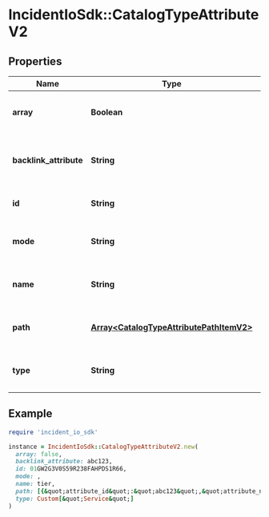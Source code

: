 # IncidentIoSdk::CatalogTypeAttributeV2

## Properties

| Name | Type | Description | Notes |
| ---- | ---- | ----------- | ----- |
| **array** | **Boolean** | Whether this attribute is an array |  |
| **backlink_attribute** | **String** | The attribute to use (if this is a backlink) | [optional] |
| **id** | **String** | The ID of this attribute |  |
| **mode** | **String** | Controls how this attribute is modified |  |
| **name** | **String** | Unique name of this attribute |  |
| **path** | [**Array&lt;CatalogTypeAttributePathItemV2&gt;**](CatalogTypeAttributePathItemV2.md) | The path to use (if this is a path attribute) | [optional] |
| **type** | **String** | Catalog type name for this attribute |  |

## Example

```ruby
require 'incident_io_sdk'

instance = IncidentIoSdk::CatalogTypeAttributeV2.new(
  array: false,
  backlink_attribute: abc123,
  id: 01GW2G3V0S59R238FAHPDS1R66,
  mode: ,
  name: tier,
  path: [{&quot;attribute_id&quot;:&quot;abc123&quot;,&quot;attribute_name&quot;:&quot;abc123&quot;}],
  type: Custom[&quot;Service&quot;]
)
```

